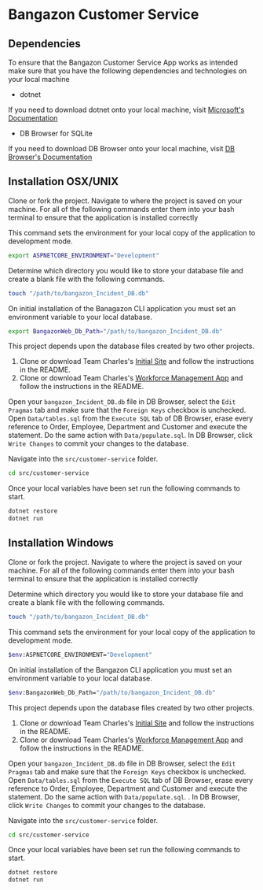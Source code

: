 # Bangazon Customer Service

## Dependencies

To ensure that the  Bangazon Customer Service App works as intended make sure that you have the following dependencies and technologies on your local machine

- dotnet

If you need to download dotnet onto your local machine, visit [Microsoft's Documentation](https://www.microsoft.com/en-us/download/details.aspx?id=30653)

- DB Browser for SQLite

If you need to download DB Browser onto your local machine, visit [DB Browser's Documentation](http://sqlitebrowser.org/)

## Installation OSX/UNIX

Clone or fork the project. Navigate to where the project is saved on your machine. For all of the following commands enter them into your bash terminal to ensure that the application is installed correctly


This command sets the environment for your local copy of the application to development mode.
```Bash
export ASPNETCORE_ENVIRONMENT="Development"
```

Determine which directory you would like to store your database file and create a blank file with the following commands.
```Bash
touch "/path/to/bangazon_Incident_DB.db"
```

On initial installation of the Banagazon CLI application you must set an environment variable to your local database.
```Bash
export BangazonWeb_Db_Path="/path/to/bangazon_Incident_DB.db"
```

This project depends upon the database files created by two other projects.

1. Clone or download Team Charles's [Initial Site](https://github.com/TeamCharles/initial-site) and follow the instructions in the README.
1. Clone or download Team Charles's [Workforce Management App](https://github.com/TeamCharles/workforce-management) and follow the instructions in the README.

Open your `bangazon_Incident_DB.db` file in DB Browser, select the `Edit Pragmas` tab and make sure that the `Foreign Keys` checkbox is unchecked.
Open `Data/tables.sql` from the `Execute SQL` tab of DB Browser, erase every reference to Order, Employee, Department
and Customer and execute the statement. Do the same action with `Data/populate.sql`.
In DB Browser, click `Write Changes` to commit your changes to the database.

Navigate into the `src/customer-service` folder.

```Bash
cd src/customer-service
```

Once your local variables have been set run the following commands to start.
```Bash
dotnet restore
dotnet run
```

## Installation Windows

Clone or fork the project. Navigate to where the project is saved on your machine. For all of the following commands enter them into your bash terminal to ensure that the application is installed correctly


Determine which directory you would like to store your database file and create a blank file with the following commands.
```Bash
touch "/path/to/bangazon_Incident_DB.db"
```

This command sets the environment for your local copy of the application to development mode.
```Bash
$env:ASPNETCORE_ENVIRONMENT="Development"
```

On initial installation of the Bangazon CLI application you must set an environment variable to your local database.
```Bash
$env:BangazonWeb_Db_Path="/path/to/bangazon_Incident_DB.db"
```

This project depends upon the database files created by two other projects.

1. Clone or download Team Charles's [Initial Site](https://github.com/TeamCharles/initial-site) and follow the instructions in the README.
1. Clone or download Team Charles's [Workforce Management App](https://github.com/TeamCharles/workforce-management) and follow the instructions in the README.

Open your `bangazon_Incident_DB.db` file in DB Browser, select the `Edit Pragmas` tab and make sure that the `Foreign Keys` checkbox is unchecked.
Open `Data/tables.sql` from the `Execute SQL` tab of DB Browser, erase every reference to Order, Employee, Department
and Customer and execute the statement. Do the same action with `Data/populate.sql`.
. In DB Browser, click `Write Changes` to commit your changes to the database.

Navigate into the `src/customer-service` folder.

```Bash
cd src/customer-service
```

Once your local variables have been set run the following commands to start.
```Bash
dotnet restore
dotnet run
```
